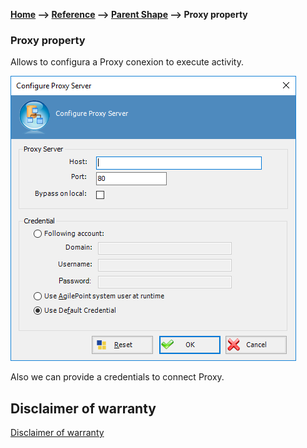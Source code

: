 __[Home](/) --> [Reference](/ref) -->  [Parent Shape](javascript:history.back()) --> Proxy property__

### Proxy property

Allows to configura a Proxy conexion to execute activity.

![](../media/ProxyWindow.png)

Also we can provide a credentials to connect Proxy.

## Disclaimer of warranty

[Disclaimer of warranty](../../guides/common/DisclaimerOfWarranty.md)